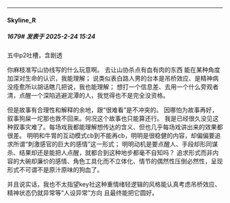 ﻿
*****

####  Skyline_R  
##### 1679#       发表于 2025-2-24 15:24

五中p2吐槽，含剧透

你麻枝准写山协线写的什么玩意啊。
去让山协杀点有血有肉的东西 能在某种角度加深对生命的认识，我能理解；
说类似表白路人男的台本是吊桥效应、是精神病没痊愈所以胡话瞎几把说，我也能理解；
想打一个信息差、去用一个什么旁观者清，点醒一个深陷逃避泥潭的人，我觉得也不是完全没资格。

但是故事有合理性和解释的余地，跟“很难看”是不冲突的。
因哪怕为故事再好，叙事狗屎一坨那也救不回来。何况这个故事也只能算还行。
我是已经很久没见这种叙事灾难了。每场戏我都能理解想传达的含义、但也几乎每场戏讲出来的效果都很差。
明明和牛胃的互动模式cb到不能再cb，明明是很稳健的内容，却偏偏要追求所谓“刺激感官的巨大的感情”这一形式；
明明动机是要点醒人、手段却形同谋杀、结果却还是能把人点醒，就都合到这种地步都毫不自知吗？
追求形式而非内容的大碗却廉价的感情、角色工具化而不立体化、情节的偶然性压倒必然性，呈现形式不可谓不是原汁原味的狗血了。

并且说实话，我也不太指望key社这种重情绪轻逻辑的风格能认真考虑吊桥效应、精神状态仍就异常等“人设异常”方向 且最终能把它圆好。


